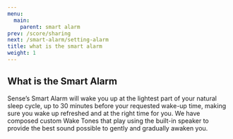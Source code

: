```yaml
---
menu:
  main:
    parent: smart alarm
prev: /score/sharing
next: /smart-alarm/setting-alarm
title: what is the smart alarm
weight: 1
---
```


## What is the Smart Alarm


Sense’s Smart Alarm will wake you up at the lightest part of your natural sleep cycle, up to 30 minutes before your requested wake-up time, making sure you wake up refreshed and at the right time for you. We have composed custom Wake Tones that play using the built-in speaker to provide the best sound possible to gently and gradually awaken you.